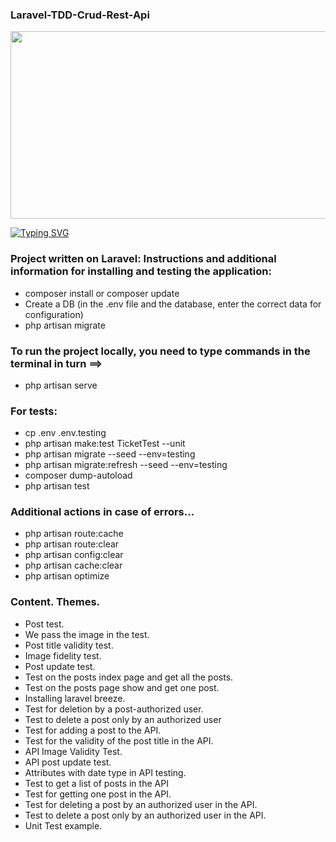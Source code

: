 ### Laravel-TDD-Crud-Rest-Api

<div align="center">
  <img src="https://media.giphy.com/media/dWesBcTLavkZuG35MI/giphy.gif" width="600" height="300"/>
</div>

<a href="https://git.io/typing-svg"><img src="https://readme-typing-svg.herokuapp.com?font=Fira+Code&size=30&pause=1000&center=true&vCenter=true&multiline=true&width=1080&height=160&lines=I+welcome+everyone!+My+name+is+Rinat.+;I+am+engaged+in+web+development+of+back-end+applications+and;websites+and+a+little+front-end." alt="Typing SVG" /></a>

### Project written on Laravel: Instructions and additional information for installing and testing the application:
* composer install or composer update
* Create a DB (in the .env file and the database, enter the correct data for configuration)
* php artisan migrate

### To run the project locally, you need to type commands in the terminal in turn ==>
* php artisan serve

### For tests:
* cp .env .env.testing
* php artisan make:test TicketTest --unit
* php artisan migrate --seed --env=testing
* php artisan migrate:refresh --seed --env=testing
* composer dump-autoload
* php artisan test

### Additional actions in case of errors...
* php artisan route:cache
* php artisan route:clear
* php artisan config:clear
* php artisan cache:clear
* php artisan optimize
### Content. Themes.
* Post test.
* We pass the image in the test.
* Post title validity test.
* Image fidelity test.
* Post update test.
* Test on the posts index page and get all the posts.
* Test on the posts page show and get one post.
* Installing laravel breeze.
* Test for deletion by a post-authorized user.
* Test to delete a post only by an authorized user
* Test for adding a post to the API.
* Test for the validity of the post title in the API.
* API Image Validity Test.
* API post update test.
* Attributes with date type in API testing.
* Test to get a list of posts in the API
* Test for getting one post in the API.
* Test for deleting a post by an authorized user in the API.
* Test to delete a post only by an authorized user in the API. 
* Unit Test example.
